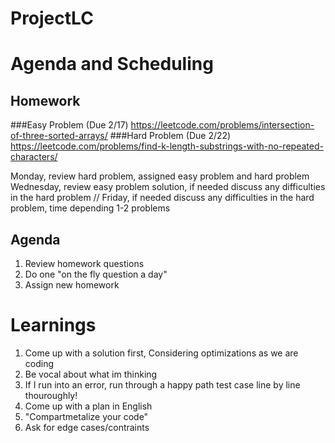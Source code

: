 # ProjectLC

# Agenda and Scheduling

## Homework
###Easy Problem (Due 2/17) https://leetcode.com/problems/intersection-of-three-sorted-arrays/
###Hard Problem (Due 2/22) https://leetcode.com/problems/find-k-length-substrings-with-no-repeated-characters/

Monday, review hard problem, assigned easy problem and hard problem
Wednesday, review easy problem solution, if needed discuss any difficulties in the hard problem
// Friday, if needed discuss any difficulties in the hard problem, time depending 1-2 problems

## Agenda
1. Review homework questions
2. Do one "on the fly question a day"
3. Assign new homework

# Learnings

1. Come up with a solution first, Considering optimizations as we are coding
2. Be vocal about what im thinking
3. If I run into an error, run through a happy path test case line by line thouroughly!
4. Come up with a plan in English 
5. "Compartmetalize your code"
6. Ask for edge cases/contraints
